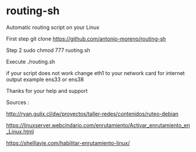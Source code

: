 # routing-sh
Automatic routing script on your Linux  

First step git clone https://github.com/antonio-moreno/routing-sh 

Step 2 sudo chmod 777 ruoting.sh

Execute ./routing.sh

if your script does not work change eth1 to your network card for internet output example ens33 or ens38 

Thanks for your help and support

Sources : 

http://ryan.gulix.cl/dw/proyectos/taller-redes/contenidos/ruteo-debian

https://linuxserver.webcindario.com/enrutamiento/Activar_enrutamiento_en_Linux.html

https://shelllavie.com/habilitar-enrutamiento-linux/
